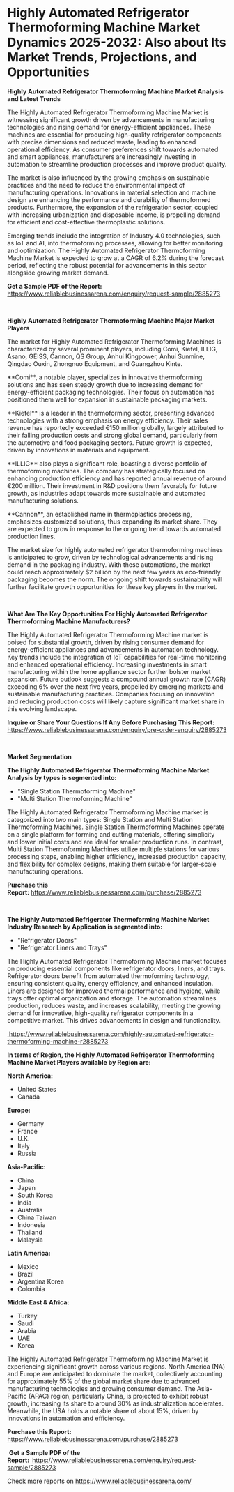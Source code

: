 <p><h1>Highly Automated Refrigerator Thermoforming Machine Market Dynamics 2025-2032: Also about Its Market Trends, Projections, and Opportunities</h1></p><p><strong>Highly Automated Refrigerator Thermoforming Machine Market Analysis and Latest Trends</strong></p>
<p><p>The Highly Automated Refrigerator Thermoforming Machine Market is witnessing significant growth driven by advancements in manufacturing technologies and rising demand for energy-efficient appliances. These machines are essential for producing high-quality refrigerator components with precise dimensions and reduced waste, leading to enhanced operational efficiency. As consumer preferences shift towards automated and smart appliances, manufacturers are increasingly investing in automation to streamline production processes and improve product quality.</p><p>The market is also influenced by the growing emphasis on sustainable practices and the need to reduce the environmental impact of manufacturing operations. Innovations in material selection and machine design are enhancing the performance and durability of thermoformed products. Furthermore, the expansion of the refrigeration sector, coupled with increasing urbanization and disposable income, is propelling demand for efficient and cost-effective thermoplastic solutions.</p><p>Emerging trends include the integration of Industry 4.0 technologies, such as IoT and AI, into thermoforming processes, allowing for better monitoring and optimization. The Highly Automated Refrigerator Thermoforming Machine Market is expected to grow at a CAGR of 6.2% during the forecast period, reflecting the robust potential for advancements in this sector alongside growing market demand.</p></p>
<p><strong>Get a Sample PDF of the Report:&nbsp;</strong> <a href="https://www.reliablebusinessarena.com/enquiry/request-sample/2885273?utm_campaign=2175&utm_medium=2&utm_source=Github&utm_content=ia&utm_term=13032025&utm_id=highly-automated-refrigerator-thermoforming-machine">https://www.reliablebusinessarena.com/enquiry/request-sample/2885273</a></p>
<p>&nbsp;</p>
<p><strong>Highly Automated Refrigerator Thermoforming Machine Major Market Players</strong></p>
<p><p>The market for Highly Automated Refrigerator Thermoforming Machines is characterized by several prominent players, including Comi, Kiefel, ILLIG, Asano, GEISS, Cannon, QS Group, Anhui Kingpower, Anhui Sunmine, Qingdao Ouxin, Zhongnuo Equipment, and Guangzhou Kinte. </p><p>**Comi**, a notable player, specializes in innovative thermoforming solutions and has seen steady growth due to increasing demand for energy-efficient packaging technologies. Their focus on automation has positioned them well for expansion in sustainable packaging markets.</p><p>**Kiefel** is a leader in the thermoforming sector, presenting advanced technologies with a strong emphasis on energy efficiency. Their sales revenue has reportedly exceeded €150 million globally, largely attributed to their falling production costs and strong global demand, particularly from the automotive and food packaging sectors. Future growth is expected, driven by innovations in materials and equipment.</p><p>**ILLIG** also plays a significant role, boasting a diverse portfolio of thermoforming machines. The company has strategically focused on enhancing production efficiency and has reported annual revenue of around €200 million. Their investment in R&D positions them favorably for future growth, as industries adapt towards more sustainable and automated manufacturing solutions.</p><p>**Cannon**, an established name in thermoplastics processing, emphasizes customized solutions, thus expanding its market share. They are expected to grow in response to the ongoing trend towards automated production lines.</p><p>The market size for highly automated refrigerator thermoforming machines is anticipated to grow, driven by technological advancements and rising demand in the packaging industry. With these automations, the market could reach approximately $2 billion by the next few years as eco-friendly packaging becomes the norm. The ongoing shift towards sustainability will further facilitate growth opportunities for these key players in the market.</p></p>
<p>&nbsp;</p>
<p><strong>What Are The Key Opportunities For Highly Automated Refrigerator Thermoforming Machine Manufacturers?</strong></p>
<p><p>The Highly Automated Refrigerator Thermoforming Machine market is poised for substantial growth, driven by rising consumer demand for energy-efficient appliances and advancements in automation technology. Key trends include the integration of IoT capabilities for real-time monitoring and enhanced operational efficiency. Increasing investments in smart manufacturing within the home appliance sector further bolster market expansion. Future outlook suggests a compound annual growth rate (CAGR) exceeding 6% over the next five years, propelled by emerging markets and sustainable manufacturing practices. Companies focusing on innovation and reducing production costs will likely capture significant market share in this evolving landscape.</p></p>
<p><strong>Inquire or Share Your Questions If Any Before Purchasing This Report:</strong> <a href="https://www.reliablebusinessarena.com/enquiry/pre-order-enquiry/2885273?utm_campaign=2175&utm_medium=2&utm_source=Github&utm_content=ia&utm_term=13032025&utm_id=highly-automated-refrigerator-thermoforming-machine">https://www.reliablebusinessarena.com/enquiry/pre-order-enquiry/2885273</a></p>
<p>&nbsp;</p>
<p><strong>Market Segmentation</strong></p>
<p><strong>The Highly Automated Refrigerator Thermoforming Machine Market Analysis by types is segmented into:</strong></p>
<p><ul><li>"Single Station Thermoforming Machine"</li><li>"Multi Station Thermoforming Machine"</li></ul></p>
<p><p>The Highly Automated Refrigerator Thermoforming Machine market is categorized into two main types: Single Station and Multi Station Thermoforming Machines. Single Station Thermoforming Machines operate on a single platform for forming and cutting materials, offering simplicity and lower initial costs and are ideal for smaller production runs. In contrast, Multi Station Thermoforming Machines utilize multiple stations for various processing steps, enabling higher efficiency, increased production capacity, and flexibility for complex designs, making them suitable for larger-scale manufacturing operations.</p></p>
<p><strong>Purchase this Report:&nbsp;</strong><a href="https://www.reliablebusinessarena.com/purchase/2885273?utm_campaign=2175&utm_medium=2&utm_source=Github&utm_content=ia&utm_term=13032025&utm_id=highly-automated-refrigerator-thermoforming-machine">https://www.reliablebusinessarena.com/purchase/2885273</a></p>
<p>&nbsp;</p>
<p><strong>The Highly Automated Refrigerator Thermoforming Machine Market Industry Research by Application is segmented into:</strong></p>
<p><ul><li>"Refrigerator Doors"</li><li>"Refrigerator Liners and Trays"</li></ul></p>
<p><p>The Highly Automated Refrigerator Thermoforming Machine market focuses on producing essential components like refrigerator doors, liners, and trays. Refrigerator doors benefit from automated thermoforming technology, ensuring consistent quality, energy efficiency, and enhanced insulation. Liners are designed for improved thermal performance and hygiene, while trays offer optimal organization and storage. The automation streamlines production, reduces waste, and increases scalability, meeting the growing demand for innovative, high-quality refrigerator components in a competitive market. This drives advancements in design and functionality.</p></p>
<p><a href="https://www.reliablebusinessarena.com/highly-automated-refrigerator-thermoforming-machine-r2885273?utm_campaign=2175&utm_medium=2&utm_source=Github&utm_content=ia&utm_term=13032025&utm_id=highly-automated-refrigerator-thermoforming-machine">&nbsp;https://www.reliablebusinessarena.com/highly-automated-refrigerator-thermoforming-machine-r2885273</a></p>
<p><strong>In terms of Region, the Highly Automated Refrigerator Thermoforming Machine Market Players available by Region are:</strong></p>
<p>
    <p> <strong> North America: </strong>
        <ul>
            <li>United States</li>
            <li>Canada</li>
        </ul>
        </p> 
    <p> <strong> Europe: </strong>
        <ul>
            <li>Germany</li>
            <li>France</li>
            <li>U.K.</li>
            <li>Italy</li>
            <li>Russia</li>
        </ul>
        </p> 
    <p> <strong> Asia-Pacific: </strong>
        <ul>
            <li>China</li>
            <li>Japan</li>
            <li>South Korea</li>
            <li>India</li>
            <li>Australia</li>
            <li>China Taiwan</li>
            <li>Indonesia</li>
            <li>Thailand</li>
            <li>Malaysia</li>
        </ul>
        </p> 
    <p> <strong> Latin America: </strong>
        <ul>
            <li>Mexico</li>
            <li>Brazil</li>
            <li>Argentina Korea</li>
            <li>Colombia</li>
        </ul>
        </p> 
    <p> <strong> Middle East & Africa: </strong>
        <ul>
            <li>Turkey</li>
            <li>Saudi</li>
            <li>Arabia</li>
            <li>UAE</li>
            <li>Korea</li>
        </ul>
    </p>
    </p>
<p><p>The Highly Automated Refrigerator Thermoforming Machine Market is experiencing significant growth across various regions. North America (NA) and Europe are anticipated to dominate the market, collectively accounting for approximately 55% of the global market share due to advanced manufacturing technologies and growing consumer demand. The Asia-Pacific (APAC) region, particularly China, is projected to exhibit robust growth, increasing its share to around 30% as industrialization accelerates. Meanwhile, the USA holds a notable share of about 15%, driven by innovations in automation and efficiency.</p></p>
<p><strong>Purchase this Report: </strong><a href="https://www.reliablebusinessarena.com/purchase/2885273?utm_campaign=2175&utm_medium=2&utm_source=Github&utm_content=ia&utm_term=13032025&utm_id=highly-automated-refrigerator-thermoforming-machine">https://www.reliablebusinessarena.com/purchase/2885273</a></p>
<p>&nbsp;<strong>Get a Sample PDF of the Report:&nbsp;&nbsp;</strong><a href="https://www.reliablebusinessarena.com/enquiry/request-sample/2885273?utm_campaign=2175&utm_medium=2&utm_source=Github&utm_content=ia&utm_term=13032025&utm_id=highly-automated-refrigerator-thermoforming-machine">https://www.reliablebusinessarena.com/enquiry/request-sample/2885273</a></p>
<p><strong></strong></p>
<p>Check more reports on <a href="https://www.reliablebusinessarena.com/?utm_campaign=2175&utm_medium=2&utm_source=Github&utm_content=ia&utm_term=13032025&utm_id=highly-automated-refrigerator-thermoforming-machine">https://www.reliablebusinessarena.com/</a></p>